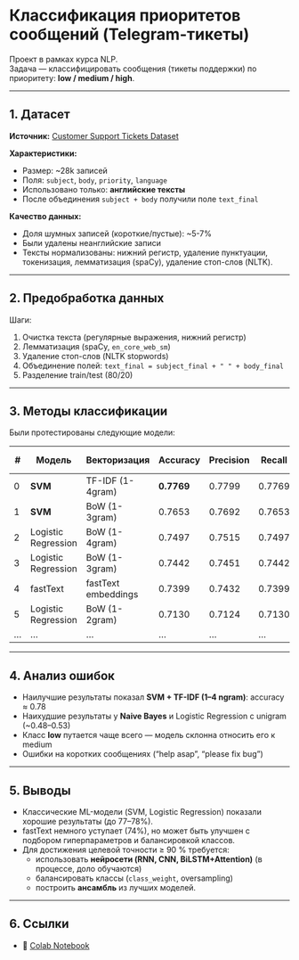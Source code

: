 # Классификация приоритетов сообщений (Telegram-тикеты)

Проект в рамках курса NLP.  
Задача — классифицировать сообщения (тикеты поддержки) по приоритету: **low / medium / high**.

---

## 1. Датасет

**Источник:** [Customer Support Tickets Dataset](https://www.kaggle.com/datasets/tobiasbueck/multilingual-customer-support-tickets)  

**Характеристики:**
- Размер: ~28k записей
- Поля: `subject`, `body`, `priority`, `language`
- Использовано только: **английские тексты**
- После объединения `subject + body` получили поле `text_final`

**Качество данных:**
- Доля шумных записей (короткие/пустые): ~5-7%
- Были удалены неанглийские записи
- Тексты нормализованы: нижний регистр, удаление пунктуации, токенизация, лемматизация (spaCy), удаление стоп-слов (NLTK).

---

## 2. Предобработка данных

Шаги:
1. Очистка текста (регулярные выражения, нижний регистр)
2. Лемматизация (spaCy, `en_core_web_sm`)
3. Удаление стоп-слов (NLTK stopwords)
4. Объединение полей: `text_final = subject_final + " " + body_final`
5. Разделение train/test (80/20)

---

## 3. Методы классификации

Были протестированы следующие модели:

| # | Модель              | Векторизация            | Accuracy | Precision | Recall | F1    | Vocab Size |
|---|----------------------|-------------------------|----------|-----------|--------|-------|------------|
| 0 | **SVM**             | TF-IDF (1-4gram)        | **0.7769** | 0.7799    | 0.7769 | 0.7757 | 525144 |
| 1 | **SVM**             | BoW (1-3gram)           | 0.7653   | 0.7692    | 0.7653 | 0.7638 | 525144 |
| 2 | Logistic Regression | BoW (1-4gram)           | 0.7497   | 0.7515    | 0.7497 | 0.7483 | 525144 |
| 3 | Logistic Regression | BoW (1-3gram)           | 0.7442   | 0.7451    | 0.7442 | 0.7430 | 261461 |
| 4 | fastText            | fastText embeddings     | 0.7399   | 0.7432    | 0.7399 | 0.7384 | 3496 |
| 5 | Logistic Regression | BoW (1-2gram)           | 0.7130   | 0.7124    | 0.7130 | 0.7120 | 78144 |
| … | …                   | …                       | …        | …         | …      | …     | … |

---

## 4. Анализ ошибок

- Наилучшие результаты показал **SVM + TF-IDF (1–4 ngram)**: accuracy ≈ 0.78  
- Наихудшие результаты у **Naive Bayes** и Logistic Regression с unigram (~0.48–0.53)  
- Класс **low** путается чаще всего — модель склонна относить его к medium  
- Ошибки на коротких сообщениях (“help asap”, “please fix bug”)

---

## 5. Выводы

- Классические ML-модели (SVM, Logistic Regression) показали хорошие результаты (до 77–78%).  
- fastText немного уступает (74%), но может быть улучшен с подбором гиперпараметров и балансировкой классов.  
- Для достижения целевой точности ≥ 90 % требуется:  
  - использовать **нейросети (RNN, CNN, BiLSTM+Attention)**  (в процессе, доло обучаются)
  - балансировать классы (`class_weight`, oversampling)  
  - построить **ансамбль** из лучших моделей.

---

## 6. Ссылки

- 📓 [Colab Notebook](https://colab.research.google.com/drive/1_2r0ZeOn719VTBOXAnDvPN7SBUjMeXlg?usp=sharing)  
